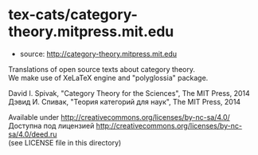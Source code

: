 # tex-cats/category-theory.mitpress.mit.edu

* source: http://category-theory.mitpress.mit.edu

Translations of open source texts about category theory.  
We make use of XeLaTeX engine and "polyglossia" package.

David I. Spivak, "Category Theory for the Sciences", The MIT Press, 2014  
Дэвид И. Спивак, "Теория категорий для наук", The MIT Press, 2014 

Available under http://creativecommons.org/licenses/by-nc-sa/4.0/  
Доступна под лицензией http://creativecommons.org/licenses/by-nc-sa/4.0/deed.ru  
(see LICENSE file in this directory)
